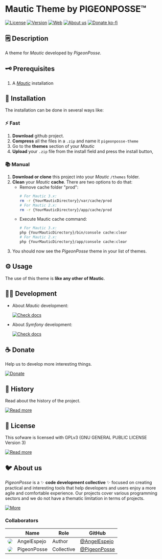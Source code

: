 <!--

██████╗ ██╗ ██████╗ ███████╗ ██████╗ ███╗   ██╗
██╔══██╗██║██╔════╝ ██╔════╝██╔═══██╗████╗  ██║
██████╔╝██║██║  ███╗█████╗  ██║   ██║██╔██╗ ██║
██╔═══╝ ██║██║   ██║██╔══╝  ██║   ██║██║╚██╗██║
██║     ██║╚██████╔╝███████╗╚██████╔╝██║ ╚████║
╚═╝     ╚═╝ ╚═════╝ ╚══════╝ ╚═════╝ ╚═╝  ╚═══╝
                                               
██████╗  ██████╗ ███████╗███████╗███████╗      
██╔══██╗██╔═══██╗██╔════╝██╔════╝██╔════╝      
██████╔╝██║   ██║███████╗███████╗█████╗        
██╔═══╝ ██║   ██║╚════██║╚════██║██╔══╝        
██║     ╚██████╔╝███████║███████║███████╗      
╚═╝      ╚═════╝ ╚══════╝╚══════╝╚══════╝      

█████╗█████╗█████╗█████╗█████╗█████╗█████╗█████╗
╚════╝╚════╝╚════╝╚════╝╚════╝╚════╝╚════╝╚════╝
                                               
███╗   ███╗ █████╗ ██╗   ██╗████████╗██╗ ██████╗    
████╗ ████║██╔══██╗██║   ██║╚══██╔══╝██║██╔════╝    
██╔████╔██║███████║██║   ██║   ██║   ██║██║         
██║╚██╔╝██║██╔══██║██║   ██║   ██║   ██║██║         
██║ ╚═╝ ██║██║  ██║╚██████╔╝   ██║   ██║╚██████╗    
╚═╝     ╚═╝╚═╝  ╚═╝ ╚═════╝    ╚═╝   ╚═╝ ╚═════╝    
                                                    
████████╗██╗  ██╗███████╗███╗   ███╗███████╗
╚══██╔══╝██║  ██║██╔════╝████╗ ████║██╔════╝
   ██║   ███████║█████╗  ██╔████╔██║█████╗  
   ██║   ██╔══██║██╔══╝  ██║╚██╔╝██║██╔══╝  
   ██║   ██║  ██║███████╗██║ ╚═╝ ██║███████╗
   ╚═╝   ╚═╝  ╚═╝╚══════╝╚═╝     ╚═╝╚══════╝
                                                                                                                 

BY 		ANGELO <angelo@pigeonposse.com>
FOR 	PIGEONPOSSE.COM

-->

# Mautic Theme by PIGEONPOSSE™

[![License](https://img.shields.io/github/license/PigeonPosse/mautic-theme?color=blue&label=License&style=flat-square)](https://packagist.org/packages/pigeonposse/mautic-theme)
[![Version](https://img.shields.io/packagist/v/pigeonposse/mautic-theme?color=a1b858&label&style=flat-square)](https://packagist.org/packages/pigeonposse/mautic-theme)
[![Web](https://img.shields.io/badge/Web-grey?style=flat-square)](https://pigeonposse.com/) 
[![About us](https://img.shields.io/badge/About-us-grey?style=flat-square)](https://pigeonposse.com/?popup=about) 
[![Donate ko-fi](https://img.shields.io/badge/Donate-pink?style=flat-square)](https://pigeonposse.com/?popup=donate) 

## 🗒 Description

A theme for _Mautic_ developed by _PigeonPosse_.

## 🗝 Prerequisites

1. A [_Mautic_](https://www.mautic.org/) installation

## 🔑 Installation

The installation can be done in several ways like:

### ⚡️ Fast

1. **Download** github project.
2. **Compress** all the files in a ```.zip``` and name it ```pigeonposse-theme```
3. Go to the **themes** section of your _Mautic_
4. **Upload** your ```.zip``` file from the install field and press the install button,

### 📚 Manual

1. **Download or clone** this project into your _Mautic_ ```/themes``` folder.
2. **Clean** your _Mautic_ **cache**. There are two options to do that:
	- Remove cache folder "prod":
		```bash 
		# For Mautic 3.x: 
		rm -r {YourMauticDirectory}/var/cache/prod 
		# For Mautic 2.x:
		rm -r {YourMauticDirectory}/app/cache/prod
		```
	- Execute Mautic cache command: 
		```bash
		# For Mautic 3.x: 
		php {YourMauticDirectory}/bin/console cache:clear
		# For Mautic 2.x:
		php {YourMauticDirectory}/app/console cache:clear
		```
3. You should now see the _PigeonPosse_ theme in your list of themes.

## ⚙️ Usage

The use of this theme is **like any other of Mautic**.

## 👨‍💻 Development

- About _Mautic_ development:

	[![Check docs](https://img.shields.io/badge/Check-docs-grey?style=flat-square)](https://developer.mautic.org/)

- About _Symfony_ development:
	
	[![Check docs](https://img.shields.io/badge/Check-docs-grey?style=flat-square)](https://symfony.com/doc)

## ☕ Donate

Help us to develop more interesting things.

[![Donate](https://img.shields.io/badge/Donate-grey?style=flat-square)](https://pigeonposse.com/?popup=donate) 

## 📝 History

Read about the history of the project.

[![Read more](https://img.shields.io/badge/Read-more-grey?style=flat-square)](https://github.com/PigeonPosse/mautic-theme/blob/main/HISTORY.md)

## 📜 License

This sofware is licensed with GPLv3 (GNU GENERAL PUBLIC LICENSE Version 3)

[![Read more](https://img.shields.io/badge/Read-more-grey?style=flat-square)](https://github.com/PigeonPosse/mautic-theme/blob/main/LICENSE)

## 🐦 About us

_PigeonPosse_ is a ✨ **code development collective** ✨ focused on creating practical and interesting tools that help developers and users enjoy a more agile and comfortable experience. Our projects cover various programming sectors and we do not have a thematic limitation in terms of projects.

[![More](https://img.shields.io/badge/Read-more-grey?style=flat-square)](https://github.com/PigeonPosse/PigeonPosse)

### Collaborators

|                                                                                    | Name        | Role         | GitHub                                         |
| ---------------------------------------------------------------------------------- | ----------- | ------------ | ---------------------------------------------- |
| <img src="https://github.com/AngelEspejo.png?size=72" style="border-radius:100%"/> | AngelEspejo | Author       | [@AngelEspejo](https://github.com/AngelEspejo) |
| <img src="https://github.com/PigeonPosse.png?size=72" style="border-radius:100%"/> | PigeonPosse | Collective	  | [@PigeonPosse](https://github.com/PigeonPosse) |


<br>


